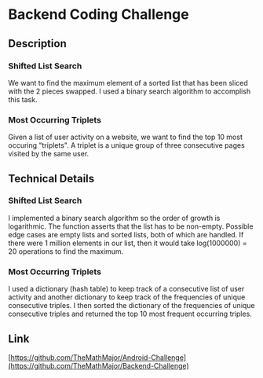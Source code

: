 # Backend Coding Challenge

## Description
### Shifted List Search
We want to find the maximum element of a sorted list that has been sliced with the 2 pieces swapped.  I used a binary search algorithm to accomplish this task.
### Most Occurring Triplets
Given a list of user activity on a website, we want to find the top 10 most occuring "triplets".  A triplet is a unique group of three consecutive pages visited by the same user.

## Technical Details
### Shifted List Search
I implemented a binary search algorithm so the order of growth is logarithmic.  The function asserts that the list has to be non-empty.  Possible edge cases are empty lists and sorted lists, both of which are handled.  If there were 1 million elements in our list, then it would take log(1000000) = 20 operations to find the maximum.

### Most Occurring Triplets
I used a dictionary (hash table) to keep track of a consecutive list of user activity and another dictionary to keep track of the frequencies of unique consecutive triples.  I then sorted the dictionary of the frequencies of unique consecutive triples and returned the top 10 most frequent occurring triples.

## Link
[https://github.com/TheMathMajor/Android-Challenge](https://github.com/TheMathMajor/Backend-Challenge)